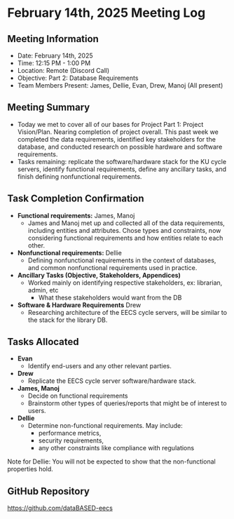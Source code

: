 # February 14th, 2025 Meeting Log
## Meeting Information
- Date: February 14th, 2025
- Time: 12:15 PM - 1:00 PM
- Location: Remote (Discord Call)
- Objective: Part 2: Database Requirements
- Team Members Present: James, Dellie, Evan, Drew, Manoj (All present)

## Meeting Summary
- Today we met to cover all of our bases for Project Part 1: Project Vision/Plan. Nearing completion of project overall. This past week we completed the data requirements, identified key stakeholders for the database, and conducted research on possible hardware and software requirements. 
- Tasks remaining: replicate the software/hardware stack for the KU cycle servers, identify functional requirements, define any ancillary tasks, and finish defining nonfunctional requirements.

## Task Completion Confirmation
- **Functional requirements:** James, Manoj
    - James and Manoj met up and collected all of the data requirements, including entities and attributes. Chose types and constraints, now considering functional requirements and how entities relate to each other.
- **Nonfunctional requirements:** Dellie
    - Defining nonfunctional requirements in the context of databases, and common nonfunctional requirements used in practice.
- **Ancillary Tasks (Objective, Stakeholders, Appendices)**
    - Worked mainly on identifying respective stakeholders, ex: librarian, admin, etc
        - What these stakeholders would want from the DB
- **Software & Hardware Requirements** Drew
    - Researching architecture of the EECS cycle servers, will be similar to the stack for the library DB.

## Tasks Allocated
- **Evan**
    - Identify end-users and any other relevant parties.
- **Drew**
    - Replicate the EECS cycle server software/hardware stack.
- **James, Manoj**
    - Decide on functional requirements
    - Brainstorm other types of queries/reports that might be of interest to users.
- **Dellie**
    - Determine non-functional requirements. May include:
        - performance metrics,
        - security requirements,
        - any other constraints like compliance with regulations

Note for Dellie: You will not be expected to show that the non-functional properties hold. 

## GitHub Repository
https://github.com/dataBASED-eecs